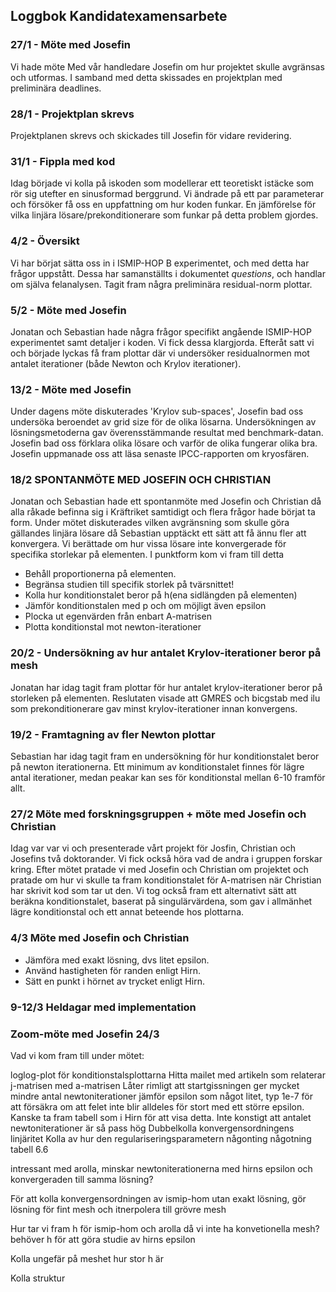 ## Loggbok Kandidatexamensarbete

### 27/1 - Möte med Josefin
Vi hade möte Med vår handledare Josefin om hur projektet skulle avgränsas och utformas. I samband med detta skissades en projektplan med preliminära deadlines.

### 28/1 - Projektplan skrevs
Projektplanen skrevs och skickades till Josefin för vidare revidering.

### 31/1 - Fippla med kod
Idag började vi kolla på iskoden som modellerar ett teoretiskt istäcke som rör sig utefter en sinusformad berggrund. Vi ändrade på ett par parameterar och försöker få oss en uppfattning om hur koden funkar.
En jämförelse för vilka linjära lösare/prekonditionerare som funkar på detta problem gjordes.

### 4/2 - Översikt

Vi har börjat sätta oss in i ISMIP-HOP B experimentet, och med detta har frågor uppstått. Dessa har samanställts i dokumentet *questions*, och handlar om själva felanalysen. Tagit fram några preliminära residual-norm plottar.

### 5/2 - Möte med Josefin 
Jonatan och Sebastian hade några frågor specifikt angående ISMIP-HOP experimentet samt detaljer i koden. Vi fick dessa klargjorda. Efteråt satt vi och började lyckas få fram plottar där vi undersöker residualnormen mot antalet iterationer (både Newton och Krylov iterationer). 

### 13/2 - Möte med Josefin
Under dagens möte diskuterades 'Krylov sub-spaces', Josefin bad oss undersöka beroendet av grid size för de olika lösarna. Undersökningen av lösningsmetoderna gav överensstämmande resultat med benchmark-datan. Josefin bad oss förklara olika lösare och varför de olika fungerar olika bra. Josefin uppmanade oss att läsa senaste IPCC-rapporten om kryosfären.

### 18/2 SPONTANMÖTE MED JOSEFIN OCH CHRISTIAN
Jonatan och Sebastian hade ett spontanmöte med Josefin och Christian då alla råkade befinna sig i Kräftriket samtidigt och flera frågor hade börjat ta form. Under mötet diskuterades vilken avgränsning som skulle göra gällandes linjära lösare då Sebastian upptäckt ett sätt att få ännu fler att konvergera. Vi berättade om hur vissa lösare inte konvergerade för specifika storlekar på elementen. I punktform kom vi fram till detta
* Behåll proportionerna på elementen.
* Begränsa studien till specifik storlek på tvärsnittet!
* Kolla hur konditionstalet beror på h(ena sidlängden på elementen)
* Jämför konditionstalen med p och om möjligt även epsilon
* Plocka ut egenvärden från enbart A-matrisen 
* Plotta konditionstal mot newton-iterationer

### 20/2 - Undersökning av hur antalet Krylov-iterationer beror på mesh
Jonatan har idag tagit fram plottar för hur antalet krylov-iterationer beror på storleken på elementen. Reslutaten visade att GMRES och bicgstab med ilu som prekonditionerare gav minst krylov-iterationer innan konvergens.

### 19/2 - Framtagning av fler Newton plottar
Sebastian har idag tagit fram en undersökning för hur konditionstalet beror på newton iterationerna. Ett minimum av konditionstalet finnes för lägre antal iterationer, medan peakar kan ses för konditionstal mellan 6-10 framför allt.

### 27/2 Möte med forskningsgruppen + möte med Josefin och Christian
Idag var var vi och presenterade vårt projekt för Josfin, Christian och Josefins två doktorander. Vi fick också höra vad de andra i gruppen forskar kring. Efter mötet pratade vi med Josefin och Christian om projektet och pratade om hur vi skulle ta fram konditionstalet för A-matrisen när Christian har skrivit kod som tar ut den. Vi tog också fram ett alternativt sätt att beräkna konditionstalet, baserat på singulärvärdena, som gav i allmänhet lägre konditionstal och ett annat beteende hos plottarna. 

### 4/3 Möte med Josefin och Christian

* Jämföra med exakt lösning, dvs litet epsilon.
* Använd hastigheten för randen enligt Hirn.
* Sätt en punkt i hörnet av trycket enligt Hirn.

### 9-12/3 Heldagar med implementation


### Zoom-möte med Josefin 24/3
Vad vi kom fram till under mötet:


loglog-plot för konditionstalsplottarna
Hitta mailet med artikeln som relaterar j-matrisen med a-matrisen
Låter rimligt att startgissningen ger mycket mindre antal newtoniterationer
jämför epsilon som något litet, typ 1e-7 för att försäkra om att felet inte blir alldeles för stort med ett större epsilon. Kanske ta fram tabell som i Hirn för att visa detta.
Inte konstigt att antalet newtoniterationer är så pass hög
Dubbelkolla konvergensordningens linjäritet
Kolla av hur den regulariseringsparametern någonting någotning tabell 6.6

intressant med arolla, minskar newtoniterationerna med hirns epsilon och konvergeraden till samma lösning?

För att kolla konvergensordningen av ismip-hom utan exakt lösning, gör lösning för fint mesh och itnerpolera till grövre mesh

Hur tar vi fram h för ismip-hom och arolla då vi inte ha konvetionella mesh? behöver h för att göra studie av hirns epsilon

Kolla ungefär på meshet hur stor h är 

Kolla struktur
